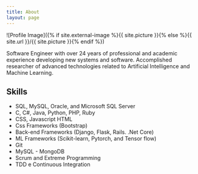 ```yaml
---
title: About
layout: page
---
```

![Profile Image]({% if site.external-image %}{{ site.picture }}{% else %}{{ site.url }}/{{ site.picture }}{% endif %})

<p>Software Engineer with over 24 years of professional and academic experience developing new systems and software. Accomplished researcher of advanced technologies related to Artificial Intelligence and Machine Learning.</p>

<h2>Skills</h2>

<ul class="skill-list">
	<li>SQL, MySQL, Oracle, and Microsoft SQL Server</li>
	<li>C, C#, Java, Python, PHP, Ruby</li>
	<li>CSS, Javascript HTML</li>
	<li>Css Frameworks (Bootstrap)</li>
	<li>Back-end Frameworks (Django, Flask, Rails. .Net Core)</li>
	<li>ML Frameworks (Scikit-learn, Pytorch, and Tensor flow)</li>
	<li>Git</li>
	<li>MySQL - MongoDB</li>
	<li>Scrum and Extreme Programming</li>
	<li>TDD e Continuous Integration</li>
</ul>

<!--
<h2>Projects</h2>

<ul>
	<li><a href="https://github.com/">Lorem Lorem</a></li>
	<li><a href="https://github.com/">Ipsum Dolor</a></li>
	<li><a href="https://github.com/">Dolor Lorem</a></li>
</ul>
-->
